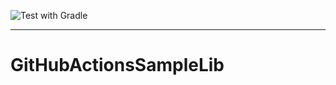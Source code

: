 ![Test with Gradle](https://github.com/k163377/GitHubActionsSampleLib/workflows/Test%20with%20Gradle/badge.svg)

---

GitHubActionsSampleLib  
====
